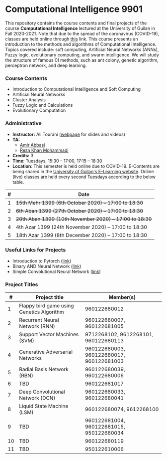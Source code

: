 # Computational Intelligence 9901
This repository contains the course contents and final projects of the course **Computational Intelligence** lectured at the University of Guilan in Fall 2020-2021. Note that due to the spread of the coronavirus (COVID-19), classes are held online through [this](https://ecent.guilan.ac.ir/ "this") link. This course presents an introduction to the methods and algorithms of Computational Intelligence. Topics covered include: soft computing, Artificial Neural Networks (ANNs), Fuzzy logic, evolutionary computing, and swarm intelligence. We will study the structure of famous CI methods, such as ant colony, genetic algorithm, perceptron network, and deep learning.

### Course Contents
- Introduction to Computational Intelligence and Soft Computing
- Artificial Neural Networks
- Cluster Analysis
- Fuzzy Logic and Calculations
- Evolutionary Computation

### Administrative
- **Instructor:** Ali Tourani ([webpage](http://alitourani.ir/downloadable-files/ "webpage") for slides and videos)
- **TA:**
	- [Amir Abbasi](mailto:amir.abbasi.rose@gmail.com "Amir Abbasi")
	- [Reza Khan Mohammadi](https://ledengary.github.io/ "Reza Khan Mohammadi")
- **Credits:** 3
- **Time**: Tuesdays, 15:30 – 17:00, 17:15 – 18:30
- **Location**: This semester is held online due to COVID-19. E-Contents are being shared in the [University of Guilan's E-Learning website](https://ecent2.guilan.ac.ir/ "University of Guilan's E-Learning website"). Online (live) classes are held every second Tuesdays according to the below table.

| # | Date |
| ------------ | ------------ |
| 1 | ~~15th Mehr 1399 (6th October 2020) – 17:00 to 18:30~~ |
| 2 | ~~6th Aban 1399 (27th October 2020) – 17:00 to 18:30~~ |
| 3 | ~~20th Aban 1399 (10th November 2020) – 17:00 to 18:30~~ |
| 4 | 4th Azar 1399 (24th November 2020) – 17:00 to 18:30 |
| 5 | 18th Azar 1399 (8th December 2020) – 17:00 to 18:30 |


### Useful Links for Projects
- Introduction to Pytorch ([link](https://www.aparat.com/v/EMw10?playlist=648957 "link"))
- Binary AND Neural Network ([link](https://colab.research.google.com/drive/1uXsT5gbKNawp1QBRy03FhN0KQmW_KRZN?usp=sharing "link"))
- Simple Convolutional Neural Network ([link](https://colab.research.google.com/drive/13IZ7Z0SEkx2ikEE5sNGm3NQbcKlOxaG7?usp=sharing "link"))


### Project Titles
| # | Project title | Member(s) |
| ------------ | ------------ | ------------ |
| 1 | Flappy bird game using Genetics Algorithm | 960122680012 |
| 2 | Recurrent Neural Network (RNN) | 960122680007, 960122681005 |
| 3 | Support Vector Machines (SVM) | 9712268102, 9612268101, 960122680113 |
| 4 | Generative Adversarial Networks | 960122680003, 960122680017, 960122681003 |
| 5 | Radial Basis Network (RBN) | 960122680039, 960122680006 |
| 6 | TBD | 960122681017 |
| 7 | Deep Convolutional Network (DCN) | 960122680033, 960122680041 |
| 8 | Liquid State Machine (LSM) | 960122680074, 9612268100 |
| 9 | TBD | 960122681004, 960122681015, 950122680034 |
| 10 | TBD | 960122680119 |
| 11 | TBD | 950122610006 |
